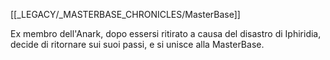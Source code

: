 [[_LEGACY/_MASTERBASE_CHRONICLES/MasterBase]]

Ex membro dell'Anark, dopo essersi ritirato a causa del disastro di Iphiridia, decide di ritornare sui suoi passi, e si unisce alla MasterBase.